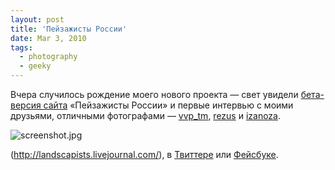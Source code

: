 ```yaml
---
layout: post
title: 'Пейзажисты России'
date: Mar 3, 2010
tags:
  - photography
  - geeky
---
```


Вчера случилось рождение моего нового проекта — свет увидели [бета-версия сайта](http://landscapists.info/) «Пейзажисты России» и первые интервью с моими друзьями, отличными фотографами — [vvp_tm](http://vvp-tm.livejournal.com/), [rezus](http://rezus.livejournal.com/) и [izanoza](http://izanoza.livejournal.com/).

![screenshot.jpg](upload://screenshot.jpg)

(http://landscapists.livejournal.com/), в [Твиттере](http://twitter.com/Landscapists) или [Фейсбуке](http://www.facebook.com/landscapists).
